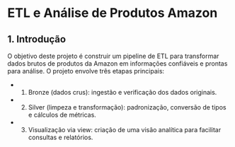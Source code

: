 # ETL e Análise de Produtos Amazon

## 1. Introdução

O objetivo deste projeto é construir um pipeline de ETL para transformar dados brutos de produtos da Amazon em informações confiáveis e prontas para análise.
O projeto envolve três etapas principais:

- 1. Bronze (dados crus): ingestão e verificação dos dados originais.

- 2. Silver (limpeza e transformação): padronização, conversão de tipos e cálculos de métricas.

- 3. Visualização via view: criação de uma visão analítica para facilitar consultas e relatórios.

